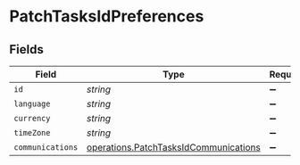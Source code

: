 # PatchTasksIdPreferences


## Fields

| Field                                                                                          | Type                                                                                           | Required                                                                                       | Description                                                                                    |
| ---------------------------------------------------------------------------------------------- | ---------------------------------------------------------------------------------------------- | ---------------------------------------------------------------------------------------------- | ---------------------------------------------------------------------------------------------- |
| `id`                                                                                           | *string*                                                                                       | :heavy_minus_sign:                                                                             | N/A                                                                                            |
| `language`                                                                                     | *string*                                                                                       | :heavy_minus_sign:                                                                             | N/A                                                                                            |
| `currency`                                                                                     | *string*                                                                                       | :heavy_minus_sign:                                                                             | N/A                                                                                            |
| `timeZone`                                                                                     | *string*                                                                                       | :heavy_minus_sign:                                                                             | N/A                                                                                            |
| `communications`                                                                               | [operations.PatchTasksIdCommunications](../../models/operations/patchtasksidcommunications.md) | :heavy_minus_sign:                                                                             | N/A                                                                                            |